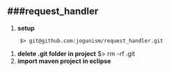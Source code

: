 ###request_handler
---
1. **setup**
~~~~
    $> git@github.com:jogunism/request_handler.git
~~~~
1. **delete .git folder in project**
      $> rm -rf .git
1. **import maven project in eclipse**
